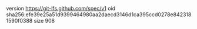 version https://git-lfs.github.com/spec/v1
oid sha256:efe39e25a51d9399464980aa2daecd3146d1ca395ccd0278e8423181590f0388
size 908

